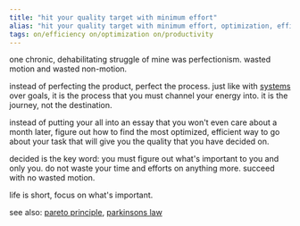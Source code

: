 ```yaml
---
title: "hit your quality target with minimum effort"
alias: "hit your quality target with minimum effort, optimization, efficiency"
tags: on/efficiency on/optimization on/productivity
---
```


one chronic, dehabilitating struggle of mine was perfectionism. 
wasted motion and wasted non-motion.

instead of perfecting the product, perfect the process. just like with [systems](¶-fall-to-systems.md) over goals, it is the process that you must channel your energy into. it is the journey, not the destination. 

instead of putting your all into an essay that you won't even care about a month later, figure out how to find the most optimized, efficient way to go about your task that will give you the quality that you have decided on.

decided is the key word: you must figure out what's important to you and only you. do not waste your time and efforts on anything more. succeed with no wasted motion. 

life is short, focus on what's important. 

see also: [pareto principle](pareto-principle.md), [parkinsons law](parkinsons-law)
